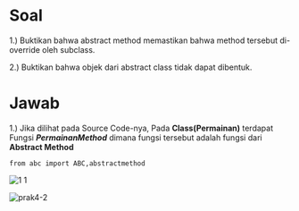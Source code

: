 # Soal
1.) Buktikan bahwa abstract method memastikan bahwa method tersebut di-override oleh subclass. 

2.) Buktikan bahwa objek dari abstract class tidak dapat dibentuk.

# Jawab
1.) Jika dilihat pada Source Code-nya, Pada **Class(Permainan)** terdapat Fungsi **_PermainanMethod_** dimana fungsi tersebut adalah fungsi dari **Abstract Method**

`from abc import ABC,abstractmethod`

![1 1](https://user-images.githubusercontent.com/61005674/102380625-b66e7c00-3ffa-11eb-8cf5-75e8c030cc61.png)






![prak4-2](https://user-images.githubusercontent.com/61005674/102372674-06951080-3ff2-11eb-93c9-1c8edadcd68d.gif)
